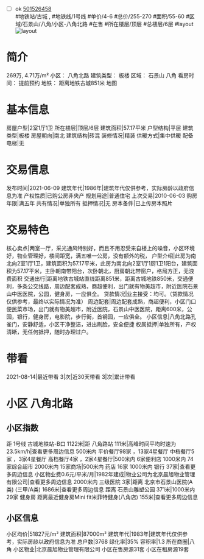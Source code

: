 - [ ] ok [501526458](https://bj.5i5j.com/ershoufang/501526458.html)  
 #地铁站/古城 ,  #地铁线/1号线
#单价/4-6 #总价/255-270 #面积/55-60   #区域/石景山/八角/小区-八角北路 #在售 #所在楼层/顶层 #总楼层/6层 #layout 
![layout](http://image2a.5i5j.com/bdir/layout/57639.jpg_P5.jpg) 
# 简介 
 269万,  4.71万/m² 
小区： 八角北路
建筑类型： 板楼
区域： 石景山 八角
看房时间： 提前预约
地铁： 距离地铁古城851米 地图
# 基本信息 
 房屋户型|2室1厅1卫
所在楼层|顶层/6层
建筑面积|57.17平米
户型结构|平层
建筑类型|板楼
房屋朝向|南北
建筑结构|砖混
装修情况|精装
供暖方式|集中供暖
配备电梯|无
# 交易信息 
 发布时间|2021-06-09
建筑年代|1986年|建筑年代仅供参考，实际房龄以政府信息为准
产权性质|已购公房非央产
规划用途|普通住宅
上次交易|2010-06-03
购房年限|满五年
共有情况|单独所有
抵押情况|无
房本备件|已上传房本照片
# 交易特色 
 核心卖点|两室一厅，采光通风特别好，而且不用忍受来自楼上的噪音，小区环境好，物业管理好，楼间距宽，满五唯一公房，没有额外的税，
户型介绍|此房为南北向2室1厅1卫，建筑面积为57.17平米，此房为南北向2室1厅1厨1卫1阳台，建筑面积为57.17平米，主卧朝南带阳台，次卧朝北，厨房朝北带窗户，格局方正，无浪费面积
交通出行|距离地铁古城站直线距离851米，距离古城地铁850米，交通便利，多条公交线路，周边配套成熟，商超便利，出门就有物美超市，附近医院石景山中医医院，公园，健身房，一应俱全。
贷款情况|业主接受：均可。（贷款情况仅供参考，最终以实际情况为准）
周边配套|周边配套成熟，商超便利，小区门口便民菜市场，出门就有物美超市，附近医院，石景山中医医院，距离600米，公园，银行，健身房，电影院，步行街，首钢园，一应俱全。
小区信息|八角北路孔雀门，安静舒适，小区干净整洁，进出刷脸，安全便捷
权属抵押|单独所有，产权清晰，无任何抵押，随时办理过户。
# 带看 
 2021-08-14|最近带看	 3|次|近30天带看	 3|次|累计带看
# 小区 八角北路
## 小区指数 
 距 1号线 古城地铁站-B口 1122米|距 八角路站 111米|高峰时间平均时速为23.5km/h|查看更多周边信息
500米内 平价餐厅98家 ，13家4星餐厅
中档餐厅5家 ，3家4星餐厅
高档餐厅4家 ，2家4星餐厅|500米内 6家便利店
1000米内 74家综合超市
2000米内 15家商场|500米内 药店 16家
1000米内 银行 37家|查看更多周边信息
小区物业费0.6元/平米/月|1982年建成|物业公司为北京晨旭物业管理有限公司|查看更多周边信息
2000米内 三级医院 3家|距离 北京市石景山医院(A类) (三甲/A类) 1686米|查看更多周边信息
距离 石景山雕塑公园 371米|1000米内 29家 健身房
距离最近健身房Mini fit米菲特健身(八角店) 155米|查看更多周边信息
## 小区信息 
 小区均价|51827元/m²
建筑面积|87000m²
建筑年代|1983年|建筑年代仅供参考，实际房龄以政府信息为准
总户数|3768
绿化率|35%
容积率|1.3
所在商圈|八角
小区物业|北京晨旭物业管理有限公司
小区在售房源31套
小区在租房源19套
